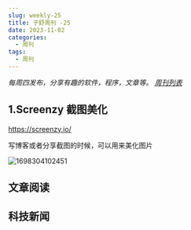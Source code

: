 ```yaml
---
slug: weekly-25
title: 子舒周刊 -25
date: 2023-11-02
categories:
  - 周刊
tags:
  - 周刊
---
```


*每周四发布，分享有趣的软件，程序，文章等。 [周刊列表](/categories/周刊/)*

## 1.Screenzy 截图美化

https://screenzy.io/

写博客或者分享截图的时候，可以用来美化图片

![1698304102451](https://imgurl.zishu.me/images/1698304102451.jpg)


## 文章阅读

## 科技新闻

